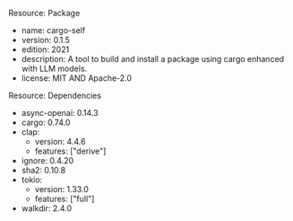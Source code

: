 Resource: Package
  - name: cargo-self
  - version: 0.1.5
  - edition: 2021
  - description: A tool to build and install a package using cargo enhanced with LLM models.
  - license: MIT AND Apache-2.0

Resource: Dependencies
  - async-openai: 0.14.3
  - cargo: 0.74.0
  - clap: 
      - version: 4.4.6
      - features: ["derive"]
  - ignore: 0.4.20
  - sha2: 0.10.8
  - tokio: 
      - version: 1.33.0
      - features: ["full"]
  - walkdir: 2.4.0